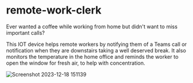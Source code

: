 # remote-work-clerk
Ever wanted a coffee while working from home but didn't want to miss important calls?

This IOT device helps remote workers by notifying them of a Teams call or notification when they are downstairs taking a well deserved break. It also monitors the temperature in the home office and reminds the worker to open the window for fresh air, to help with concentration.

![Screenshot 2023-12-18 151139](https://github.com/annaballot/remote-work-clerk/assets/20281048/86bad19d-9794-4d99-91d5-2e93dbe65ff8)
